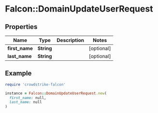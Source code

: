 # Falcon::DomainUpdateUserRequest

## Properties

| Name | Type | Description | Notes |
| ---- | ---- | ----------- | ----- |
| **first_name** | **String** |  | [optional] |
| **last_name** | **String** |  | [optional] |

## Example

```ruby
require 'crowdstrike-falcon'

instance = Falcon::DomainUpdateUserRequest.new(
  first_name: null,
  last_name: null
)
```

